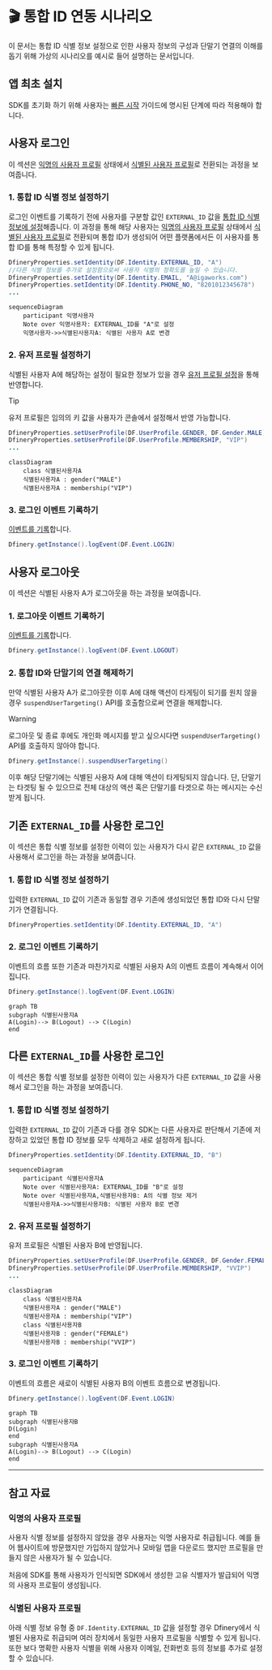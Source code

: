 # 🎬 통합 ID 연동 시나리오

이 문서는 통합 ID 식별 정보 설정으로 인한 사용자 정보의 구성과 단말기 연결의 이해를 돕기 위해 가상의 시나리오를 예시로 들어 설명하는 문서입니다.

## 앱 최초 설치

SDK를 초기화 하기 위해 사용자는 [빠른 시작](./integration.md) 가이드에 명시된 단계에 따라 적용해야 합니다. 

## 사용자 로그인

이 섹션은 [익명의 사용자 프로필](#익명의-사용자-프로필) 상태에서 [식별된 사용자 프로필](#식별된-사용자-프로필)로 전환되는 과정을 보여줍니다. 

### 1. 통합 ID 식별 정보 설정하기

로그인 이벤트를 기록하기 전에 사용자를 구분할 값인 `EXTERNAL_ID` 값을 [통합 ID 식별 정보에 설정](./identity.md)해줍니다. 이 과정을 통해 해당 사용자는 [익명의 사용자 프로필](#익명의-사용자-프로필) 상태에서 [식별된 사용자 프로필](#식별된-사용자-프로필)로 전환되며 통합 ID가 생성되어 어떤 플랫폼에서든 이 사용자를 통합 ID를 통해 특정할 수 있게 됩니다.

```java
DfineryProperties.setIdentity(DF.Identity.EXTERNAL_ID, "A")
//다른 식별 정보를 추가로 설정함으로써 사용자 식별의 정확도를 높일 수 있습니다.
DfineryProperties.setIdentity(DF.Identity.EMAIL, "A@igaworks.com")
DfineryProperties.setIdentity(DF.Identity.PHONE_NO, "8201012345678")
...
```

```mermaid
sequenceDiagram
    participant 익명사용자
    Note over 익명사용자: EXTERNAL_ID를 "A"로 설정
    익명사용자->>식별된사용자A: 식별된 사용자 A로 변경
```

### 2. 유저 프로필 설정하기
식별된 사용자 A에 해당하는 설정이 필요한 정보가 있을 경우 [유저 프로필 설정](./user_profile.md)을 통해 반영합니다.

> [!TIP]
> 유저 프로필은 임의의 키 값을 사용자가 콘솔에서 설정해서 반영 가능합니다.

```java
DfineryProperties.setUserProfile(DF.UserProfile.GENDER, DF.Gender.MALE)
DfineryProperties.setUserProfile(DF.UserProfile.MEMBERSHIP, "VIP")
...
```

```mermaid
classDiagram
    class 식별된사용자A
    식별된사용자A : gender("MALE")
    식별된사용자A : membership("VIP")
```

### 3. 로그인 이벤트 기록하기
[이벤트를 기록](./analytics.md)합니다. 

```java
Dfinery.getInstance().logEvent(DF.Event.LOGIN)
```

## 사용자 로그아웃

이 섹션은 식별된 사용자 A가 로그아웃을 하는 과정을 보여줍니다.

### 1. 로그아웃 이벤트 기록하기

[이벤트를 기록](./analytics.md)합니다. 

```java
Dfinery.getInstance().logEvent(DF.Event.LOGOUT)
```

### 2. 통합 ID와 단말기의 연결 해제하기

만약 식별된 사용자 A가 로그아웃한 이후 A에 대해 액션이 타게팅이 되기를 원치 않을 경우 `suspendUserTargeting()` API를 호출함으로써 연결을 해제합니다.

> [!WARNING]
> 로그아웃 및 종료 후에도 개인화 메시지를 받고 싶으시다면 `suspendUserTargeting()` API를 호출하지 않아야 합니다.

```java
Dfinery.getInstance().suspendUserTargeting()
```

이후 해당 단말기에는 식별된 사용자 A에 대해 액션이 타게팅되지 않습니다. 단, 단말기는 타겟팅 될 수 있으므로 전체 대상의 액션 혹은 단말기를 타겟으로 하는 메시지는 수신받게 됩니다.

 ## 기존 `EXTERNAL_ID`를 사용한 로그인
 이 섹션은 통합 식별 정보를 설정한 이력이 있는 사용자가 다시 같은 `EXTERNAL_ID` 값을 사용해서 로그인을 하는 과정을 보여줍니다.

 ### 1. 통합 ID 식별 정보 설정하기
 입력한 `EXTERNAL_ID` 값이 기존과 동일할 경우 기존에 생성되었던 통합 ID와 다시 단말기가 연결됩니다.

 ```java
DfineryProperties.setIdentity(DF.Identity.EXTERNAL_ID, "A")
```

 ### 2. 로그인 이벤트 기록하기
 이벤트의 흐름 또한 기존과 마찬가지로 식별된 사용자 A의 이벤트 흐름이 계속해서 이어집니다.

```java
Dfinery.getInstance().logEvent(DF.Event.LOGIN)
```
```mermaid
graph TB
subgraph 식별된사용자A
A(Login)--> B(Logout) --> C(Login)
end
```

## 다른 `EXTERNAL_ID`를 사용한 로그인
이 섹션은 통합 식별 정보를 설정한 이력이 있는 사용자가 다른 `EXTERNAL_ID` 값을 사용해서 로그인을 하는 과정을 보여줍니다.

### 1. 통합 ID 식별 정보 설정하기
 입력한 `EXTERNAL_ID` 값이 기존과 다를 경우 SDK는 다른 사용자로 판단해서 기존에 저장하고 있었던 통합 ID 정보를 모두 삭제하고 새로 설정하게 됩니다.

 ```java
DfineryProperties.setIdentity(DF.Identity.EXTERNAL_ID, "B")
```

```mermaid
sequenceDiagram
    participant 식별된사용자A
    Note over 식별된사용자A: EXTERNAL_ID를 "B"로 설정
    Note over 식별된사용자A,식별된사용자B: A의 식별 정보 제거
    식별된사용자A->>식별된사용자B: 식별된 사용자 B로 변경
```

### 2. 유저 프로필 설정하기
유저 프로필은 식별된 사용자 B에 반영됩니다.

```java
DfineryProperties.setUserProfile(DF.UserProfile.GENDER, DF.Gender.FEMALE)
DfineryProperties.setUserProfile(DF.UserProfile.MEMBERSHIP, "VVIP")
...
```
```mermaid
classDiagram
    class 식별된사용자A
    식별된사용자A : gender("MALE")
    식별된사용자A : membership("VIP")
    class 식별된사용자B
    식별된사용자B : gender("FEMALE")
    식별된사용자B : membership("VVIP")
```

 ### 3. 로그인 이벤트 기록하기
 이벤트의 흐름은 새로이 식별된 사용자 B의 이벤트 흐름으로 변경됩니다.

```java
Dfinery.getInstance().logEvent(DF.Event.LOGIN)
```
```mermaid
graph TB
subgraph 식별된사용자B
D(Login)
end
subgraph 식별된사용자A
A(Login)--> B(Logout) --> C(Login)
end
```

---

## 참고 자료

### 익명의 사용자 프로필
사용자 식별 정보를 설정하지 않았을 경우 사용자는 익명 사용자로 취급됩니다. 예를 들어 웹사이트에 방문했지만 가입하지 않았거나 모바일 앱을 다운로드 했지만 프로필을 만들지 않은 사용자가 될 수 있습니다. 

처음에 SDK를 통해 사용자가 인식되면 SDK에서 생성한 고유 식별자가 발급되어 익명의 사용자 프로필이 생성됩니다.

### 식별된 사용자 프로필 
아래 식별 정보 유형 중 `DF.Identity.EXTERNAL_ID` 값을 설정할 경우 Dfinery에서 식별된 사용자로 취급되며 여러 장치에서 동일한 사용자 프로필을 식별할 수 있게 됩니다. 또한 보다 명확한 사용자 식별을 위해 사용자 이메일, 전화번호 등의 정보를 추가로 설정할 수 있습니다.
